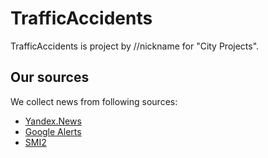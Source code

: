 # TrafficAccidents
TrafficAccidents is project by //nickname for "City Projects".

## Our sources
We collect news from following sources:
* [Yandex.News](https://news.yandex.ru/)
* [Google Alerts](https://www.google.com/alerts)
* [SMI2](http://smi2.ru/)